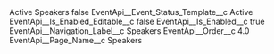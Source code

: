 <?xml version="1.0" encoding="UTF-8"?>
<CustomMetadata xmlns="http://soap.sforce.com/2006/04/metadata" xmlns:xsi="http://www.w3.org/2001/XMLSchema-instance" xmlns:xsd="http://www.w3.org/2001/XMLSchema">
    <label>Active Speakers</label>
    <protected>false</protected>
    <values>
        <field>EventApi__Event_Status_Template__c</field>
        <value xsi:type="xsd:string">Active</value>
    </values>
    <values>
        <field>EventApi__Is_Enabled_Editable__c</field>
        <value xsi:type="xsd:boolean">false</value>
    </values>
    <values>
        <field>EventApi__Is_Enabled__c</field>
        <value xsi:type="xsd:boolean">true</value>
    </values>
    <values>
        <field>EventApi__Navigation_Label__c</field>
        <value xsi:type="xsd:string">Speakers</value>
    </values>
    <values>
        <field>EventApi__Order__c</field>
        <value xsi:type="xsd:double">4.0</value>
    </values>
    <values>
        <field>EventApi__Page_Name__c</field>
        <value xsi:type="xsd:string">Speakers</value>
    </values>
</CustomMetadata>
